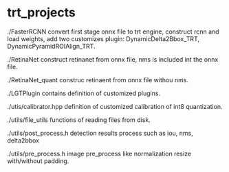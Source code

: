 # trt_projects 
./FasterRCNN convert first stage onnx file to trt engine, construct rcnn and load weights, add two customizes plugin: 
DynamicDelta2Bbox_TRT, DynamicPyramidROIAlign_TRT.

./RetinaNet construct retinanet from onnx file, nms is included int the onnx file.

./RetinaNet_quant construc retinaent from onnx file withou nms.

./LGTPlugin contains definition of customized plugins.

./utis/calibrator.hpp definition of customized calibration of int8 quantization.

./utils/file_utils functions of reading files from disk.

./utils/post_process.h  detection results process such as  iou, nms, delta2bbox

./utils/pre_process.h  image pre_process like normalization resize with/without padding. 
